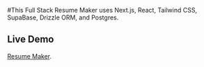 #This Full Stack Resume Maker uses Next.js, React, Tailwind CSS, SupaBase, Drizzle ORM, and Postgres.

## Live Demo

[Resume Maker](https://resume-maker-omega.vercel.app/).
